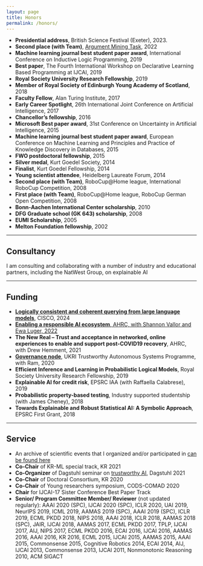 ```yaml
---
layout: page
title: Honors
permalink: /honors/
---
```


* **Presidential address**, British Science Festival (Exeter), 2023.
*   __Second place (with Team)__, [Argument Mining Task](https://twitter.com/InfAtEd/status/1587354045903249408?s=20&t=fM87TKOuilnlFQRuKd1UOA), 2022 
*   __Machine learning journal best student paper award__, International Conference on Inductive Logic Programming, 2019
*   __Best paper__, The Fourth International Workshop on Declarative Learning Based Programming at IJCAI, 2019
*   __Royal Society University Research Fellowship__, 2019
*   __Member of Royal Society of Edinburgh Young Academy of Scotland__, 2018
*   __Faculty Fellow__, Alan Turing Institute, 2017
*   __Early Career Spotlight__, 26th International Joint Conference on Artificial Intelligence, 2017
*   __Chancellor’s fellowship__, 2016
*   __Microsoft Best paper award__, 31st Conference on Uncertainty in Artificial Intelligence, 2015
*   __Machine learning journal best student paper award__, European Conference on Machine Learning and Principles and Practice of Knowledge Discovery in Databases, 2015
*   __FWO postdoctoral fellowship__, 2015
*   __Silver medal__, Kurt Goedel Society, 2014
*   __Finalist__, Kurt Goedel Fellowship, 2014
*   __Young scientist attendee__, Heidelberg Laureate Forum, 2014
*   __Second place (with Team)__, RoboCup@Home league, International RoboCup Competition, 2008
*   __First place (with Team)__, RoboCup@Home league, RoboCup German Open Competition, 2008
*   __Bonn-Aachen International Center scholarship__, 2010
*   __DFG Graduate school (GK 643) scholarship__, 2008
*   __EUMI Scholarship__, 2005
*   __Melton Foundation fellowship__, 2002

* * *

<!-- 
[Selected Talks and Invited Seminars](/talks/)
-------------------------- 
* * * 
--> 

Consultancy 
--------

I am consulting and collaborating with a number of industry and educational partners, including the NatWest Group, on explainable AI 

* * *

Funding 
--------


* **[Logically consistent and coherent querying from large language models](https://medium.com/@vaishakbelle/news-new-collaborative-project-with-cisco-on-large-language-models-b2ed21290e4b)**, CISCO, 2024
*   [**Enabling a responsible AI ecosystem**, AHRC, with Shannon Vallor and Ewa Luger, 2022](https://href.li/?https://www.ed.ac.uk/news/2022/edinburgh-professors-to-lead-ahrc-programme-on-ai)
*   **The New Real – Trust and acceptance in networked, online experiences to enable and support post-COVID19 recovery**, AHRC, with Drew Hemment, 2021
*   [**Governance node**](https://www.ed.ac.uk/informatics/news-events/stories/2020/3-2-million-project-governance-regulation-machines), UKRI Trustworthy Autonomous Systems Programme, with Ram, 2020 
*   __Efficient Inference and Learning in Probabilistic Logical Models__, Royal Society University Research Fellowship,  2019
*    __Explainable AI for credit risk__, EPSRC IAA (with Raffaella Calabrese), 2019
*   __Probabilistic property-based testing__, Industry supported studentship (with James Cheney),  2018
*   __Towards Explainable and Robust Statistical AI: A Symbolic Approach__, EPSRC First Grant,  2018

* * *

Service
-------

*   An archive of scientific events that I  organized and/or participated in [can be found here](/news)
*   __Co-Chair__ of KR-ML special track, KR 2021
*   __Co-Organizer__ of Dagstuhl seminar on [trustworthy AI](https://www.dagstuhl.de/en/program/calendar/semhp/?semnr=22071), Dagstuhl 2021
*   __Co-Chair__ of Doctoral Consortium, KR 2020
*   __Co-Chair__ of Young researchers symposium, CODS-COMAD 2020
*   __Chair__ for IJCAI-17 Sister Conference Best Paper Track
*   **Senior/ Program Committee Member/ Reviewer**  (not updated regularly): AAAI 2020 (SPC), IJCAI 2020 (SPC), ICLR 2020, UAI 2019, NeurIPS 2019, ICML 2019, AAMAS 2019 (SPC), AAAI 2019 (SPC), ICLR 2019, ECML PKDD 2018, NIPS 2018, AAAI 2018, ICLR 2018, AAMAS 2018 (SPC), JAIR, IJCAI 2018, AAMAS 2017, ECML PKDD 2017, TPLP, IJCAI 2017, AIJ, NIPS 2017, ECML PKDD 2016, ECAI 2016, IJCAI 2016, AAMAS 2016, AAAI 2016, KR 2016, ECML 2015, IJCAI 2015, AAMAS 2015, AAAI 2015, Commonsense 2015, Cognitive Robotics 2014, ECAI 2014, AIJ, IJCAI 2013, Commonsense 2013, IJCAI 2011, Nonmonotonic Reasoning 2010, ACM SIGACT
